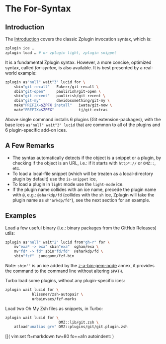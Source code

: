 # The For-Syntax

## Introduction

The [Introduction](../INTRODUCTION/) covers the classic Zplugin invocation
syntax, which is:

```zsh
zplugin ice …
zplugin load … # or zplugin light, zplugin snippet
```

It is a fundamental Zplugin syntax. However, a more concise, optimized syntax,
called *for-syntax*, is also available. It is best presented by a real-world
example:


```zsh
zplugin as"null" wait"3" lucid for \
    sbin"git-recall"   Fakerr/git-recall \
    sbin"git-open"     paulirish/git-open \
    sbin"git-recent"   paulirish/git-recent \
    sbin"git-my"       davidosomething/git-my \
    make"PREFIX=$ZPFX install"   iwata/git-now \
    make"PREFIX=$ZPFX"           tj/git-extras
```

Above single command installs 6 plugins (Git extension-packages), with the base
ices `as"null" wait"3" lucid` that are common to all of the plugins and
6 plugin-specific add-on ices.

## A Few Remarks

* The syntax automatically detects if the object is a snippet or a plugin, by
  checking if the object is an URL, i.e.: if it starts with `http*://` or
  `OMZ::`, etc.
* To load a local-file snippet (which will be treaten as a local-directory
  plugin by default) use the `is-snippet` ice,
* To load a plugin in `light` mode use the `light-mode` ice.
* If the plugin name collides with an ice name, precede the plugin name with
  `@`, e.g.: `@sharkdp/fd` (collides with the `sh` ice, Zplugin will take the
  plugin name as `sh"arkdp/fd"`), see the next section for an example.

## Examples

Load a few useful binary (i.e.: binary packages from the GitHub Releases) utils:

```zsh
zplugin as"null" wait"2" lucid from"gh-r" for \
    mv"exa* -> exa" sbin"exa"  ogham/exa \
    mv"fd* -> fd" sbin"fd/fd"  @sharkdp/fd \
    sbin"fzf"  junegunn/fzf-bin
```

Note: `sbin''` is an ice added by the
[z-a-bin-gem-node](https://github.com/zplugin/z-a-bin-gem-node) annex, it
provides the command to the command line without altering `$PATH`.

Turbo load some plugins, without any plugin-specific ices:

```zsh
zplugin wait lucid for \
            hlissner/zsh-autopair \
            urbainvaes/fzf-marks
```

Load two Oh My Zsh files as snippets, in Turbo:

```zsh
zplugin wait lucid for \
                        OMZ::lib/git.zsh \
    atload"unalias grv" OMZ::plugins/git/git.plugin.zsh
```

[]( vim:set ft=markdown tw=80 fo+=a1n autoindent: )

